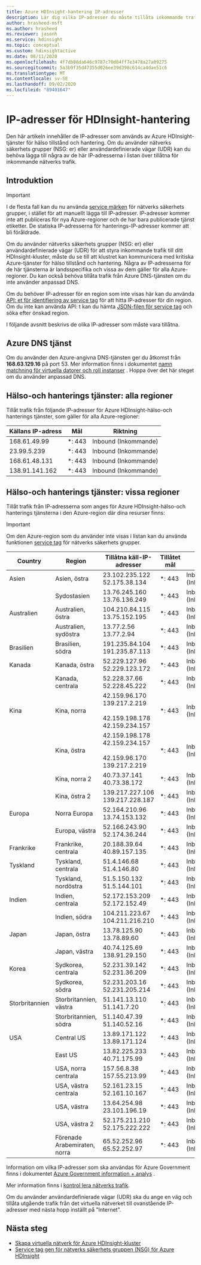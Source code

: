 ```yaml
---
title: Azure HDInsight-hantering IP-adresser
description: Lär dig vilka IP-adresser du måste tillåta inkommande trafik från, för att kunna konfigurera nätverks säkerhets grupper och användardefinierade vägar för virtuella nätverk med Azure HDInsight.
author: hrasheed-msft
ms.author: hrasheed
ms.reviewer: jasonh
ms.service: hdinsight
ms.topic: conceptual
ms.custom: hdinsightactive
ms.date: 08/11/2020
ms.openlocfilehash: 4f7db88da646c9787c70d04ff7e3478a27a09275
ms.sourcegitcommit: 5a3b9f35d47355d026ee39d398c614ca4dae51c6
ms.translationtype: MT
ms.contentlocale: sv-SE
ms.lasthandoff: 09/02/2020
ms.locfileid: "89401647"
---
```

# <a name="hdinsight-management-ip-addresses"></a>IP-adresser för HDInsight-hantering

Den här artikeln innehåller de IP-adresser som används av Azure HDInsight-tjänster för hälso tillstånd och hantering. Om du använder nätverks säkerhets grupper (NSG: er) eller användardefinierade vägar (UDR) kan du behöva lägga till några av de här IP-adresserna i listan över tillåtna för inkommande nätverks trafik.

## <a name="introduction"></a>Introduktion
 
> [!Important]
> I de flesta fall kan du nu använda [service märken](hdinsight-service-tags.md) för nätverks säkerhets grupper, i stället för att manuellt lägga till IP-adresser. IP-adresser kommer inte att publiceras för nya Azure-regioner och de har bara publicerade tjänst etiketter. De statiska IP-adresserna för hanterings-IP-adresser kommer att bli föråldrade.

Om du använder nätverks säkerhets grupper (NSG: er) eller användardefinierade vägar (UDR) för att styra inkommande trafik till ditt HDInsight-kluster, måste du se till att klustret kan kommunicera med kritiska Azure-tjänster för hälso tillstånd och hantering.  Några av IP-adresserna för de här tjänsterna är landsspecifika och vissa av dem gäller för alla Azure-regioner. Du kan också behöva tillåta trafik från Azure DNS-tjänsten om du inte använder anpassad DNS.

Om du behöver IP-adresser för en region som inte visas här kan du använda [API: et för identifiering av service tag](../virtual-network/service-tags-overview.md#use-the-service-tag-discovery-api-public-preview) för att hitta IP-adresser för din region. Om du inte kan använda API: t kan du hämta [JSON-filen för service tag](../virtual-network/service-tags-overview.md#discover-service-tags-by-using-downloadable-json-files) och söka efter önskad region.

I följande avsnitt beskrivs de olika IP-adresser som måste vara tillåtna.

## <a name="azure-dns-service"></a>Azure DNS tjänst

Om du använder den Azure-angivna DNS-tjänsten ger du åtkomst från __168.63.129.16__ på port 53. Mer information finns i dokumentet [namn matchning för virtuella datorer och roll instanser](../virtual-network/virtual-networks-name-resolution-for-vms-and-role-instances.md) . Hoppa över det här steget om du använder anpassad DNS.

## <a name="health-and-management-services-all-regions"></a>Hälso-och hanterings tjänster: alla regioner

Tillåt trafik från följande IP-adresser för Azure HDInsight-hälso-och hanterings tjänster, som gäller för alla Azure-regioner:

| Källans IP-adress | Mål  | Riktning |
| ---- | ----- | ----- |
| 168.61.49.99 | \*: 443 | Inbound (Inkommande) |
| 23.99.5.239 | \*: 443 | Inbound (Inkommande) |
| 168.61.48.131 | \*: 443 | Inbound (Inkommande) |
| 138.91.141.162 | \*: 443 | Inbound (Inkommande) |

## <a name="health-and-management-services-specific-regions"></a>Hälso-och hanterings tjänster: vissa regioner

Tillåt trafik från IP-adresserna som anges för Azure HDInsight-hälso-och hanterings tjänsterna i den Azure-region där dina resurser finns:

> [!IMPORTANT]  
> Om den Azure-region som du använder inte visas i listan kan du använda funktionen [service tag](hdinsight-service-tags.md) för nätverks säkerhets grupper.

| Country | Region | Tillåtna käll-IP-adresser | Tillåtet mål | Riktning |
| ---- | ---- | ---- | ---- | ----- |
| Asien | Asien, östra | 23.102.235.122</br>52.175.38.134 | \*: 443 | Inbound (Inkommande) |
| &nbsp; | Sydostasien | 13.76.245.160</br>13.76.136.249 | \*: 443 | Inbound (Inkommande) |
| Australien | Australien, östra | 104.210.84.115</br>13.75.152.195 | \*: 443 | Inbound (Inkommande) |
| &nbsp; | Australien, sydöstra | 13.77.2.56</br>13.77.2.94 | \*: 443 | Inbound (Inkommande) |
| Brasilien | Brasilien, södra | 191.235.84.104</br>191.235.87.113 | \*: 443 | Inbound (Inkommande) |
| Kanada | Kanada, östra | 52.229.127.96</br>52.229.123.172 | \*: 443 | Inbound (Inkommande) |
| &nbsp; | Kanada, centrala | 52.228.37.66</br>52.228.45.222 |\*: 443 | Inbound (Inkommande) |
| Kina | Kina, norra | 42.159.96.170</br>139.217.2.219</br></br>42.159.198.178</br>42.159.234.157 | \*: 443 | Inbound (Inkommande) |
| &nbsp; | Kina, östra | 42.159.198.178</br>42.159.234.157</br></br>42.159.96.170</br>139.217.2.219 | \*: 443 | Inbound (Inkommande) |
| &nbsp; | Kina, norra 2 | 40.73.37.141</br>40.73.38.172 | \*: 443 | Inbound (Inkommande) |
| &nbsp; | Kina, östra 2 | 139.217.227.106</br>139.217.228.187 | \*: 443 | Inbound (Inkommande) |
| Europa | Norra Europa | 52.164.210.96</br>13.74.153.132 | \*: 443 | Inbound (Inkommande) |
| &nbsp; | Europa, västra| 52.166.243.90</br>52.174.36.244 | \*: 443 | Inbound (Inkommande) |
| Frankrike | Frankrike, centrala| 20.188.39.64</br>40.89.157.135 | \*: 443 | Inbound (Inkommande) |
| Tyskland | Tyskland, centrala | 51.4.146.68</br>51.4.146.80 | \*: 443 | Inbound (Inkommande) |
| &nbsp; | Tyskland, nordöstra | 51.5.150.132</br>51.5.144.101 | \*: 443 | Inbound (Inkommande) |
| Indien | Indien, centrala | 52.172.153.209</br>52.172.152.49 | \*: 443 | Inbound (Inkommande) |
| &nbsp; | Indien, södra | 104.211.223.67<br/>104.211.216.210 | \*: 443 | Inbound (Inkommande) |
| Japan | Japan, östra | 13.78.125.90</br>13.78.89.60 | \*: 443 | Inbound (Inkommande) |
| &nbsp; | Japan, västra | 40.74.125.69</br>138.91.29.150 | \*: 443 | Inbound (Inkommande) |
| Korea | Sydkorea, centrala | 52.231.39.142</br>52.231.36.209 | \*: 443 | Inbound (Inkommande) |
| &nbsp; | Sydkorea, södra | 52.231.203.16</br>52.231.205.214 | \*: 443 | Inbound (Inkommande)
| Storbritannien | Storbritannien, västra | 51.141.13.110</br>51.141.7.20 | \*: 443 | Inbound (Inkommande) |
| &nbsp; | Storbritannien, södra | 51.140.47.39</br>51.140.52.16 | \*: 443 | Inbound (Inkommande) |
| USA | Central US | 13.89.171.122</br>13.89.171.124 | \*: 443 | Inbound (Inkommande) |
| &nbsp; | East US | 13.82.225.233</br>40.71.175.99 | \*: 443 | Inbound (Inkommande) |
| &nbsp; | USA, norra centrala | 157.56.8.38</br>157.55.213.99 | \*: 443 | Inbound (Inkommande) |
| &nbsp; | USA, västra centrala | 52.161.23.15</br>52.161.10.167 | \*: 443 | Inbound (Inkommande) |
| &nbsp; | USA, västra | 13.64.254.98</br>23.101.196.19 | \*: 443 | Inbound (Inkommande) |
| &nbsp; | USA, västra 2 | 52.175.211.210</br>52.175.222.222 | \*: 443 | Inbound (Inkommande) |
| &nbsp; | Förenade Arabemiraten, norra | 65.52.252.96</br>65.52.252.97 | \*: 443 | Inbound (Inkommande) |

Information om vilka IP-adresser som ska användas för Azure Government finns i dokumentet [Azure Government information + analys](https://docs.microsoft.com/azure/azure-government/documentation-government-services-intelligenceandanalytics) .

Mer information finns i [kontrol lera nätverks trafik](./control-network-traffic.md).

Om du använder användardefinierade vägar (UDR) ska du ange en väg och tillåta utgående trafik från det virtuella nätverket till ovanstående IP-adresser med nästa hopp inställt på "Internet".

## <a name="next-steps"></a>Nästa steg

* [Skapa virtuella nätverk för Azure HDInsight-kluster](hdinsight-create-virtual-network.md)
* [Service tag gen för nätverks säkerhets gruppen (NSG) för Azure HDInsight](hdinsight-service-tags.md)
